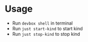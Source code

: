 # Usage
* Run `devbox shell` in terminal
* Run `just start-kind` to start kind
* Run `just stop-kind` to stop kind